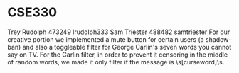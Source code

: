 # CSE330
Trey Rudolph 473249 lrudolph333 Sam Triester 488482 samtriester
For our creative portion we implemented a mute button for certain users (a shadow-ban) and also a toggleable filter for George Carlin's seven words you cannot say on TV. For the Carlin filter, in order to prevent it censoring in the middle of random words, we made it only filter if the message is \s[curseword]\s.
